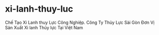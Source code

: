# xi-lanh-thuy-luc
Chế Tạo Xi Lanh thuy Lực Công Nghiệp. Công Ty Thủy Lực Sài Gòn Đơn Vị Sản Xuất Xi lanh Thủy lực Tại Việt Nam
